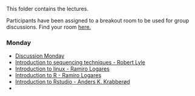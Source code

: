 This folder contains the lectures.

Participants have been assigned to a breakout room to be used for group discussions.
Find your room [here.](Breakout_groups.pdf)


### Monday
- [Discussion Monday](Group_work_Monday.pdf)
- [Introduction to sequencing techniques - Robert Lyle](20210503_Lyle.pdf)
- [Introduction to linux - Ramiro Logares](./../intro.to.unix/intro.to.unix.pdf)
- [Introduction to R - Ramiro Logares](./../intro.to.r/intro.to.R.pdf)
- [Introduction to Rstudio - Anders K. Krabberød](./../intro.to.Rstudio/RStudio_intro.pdf)
-
